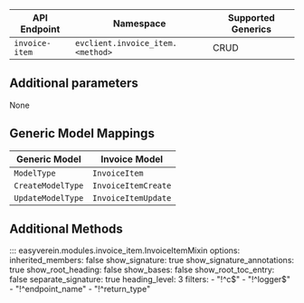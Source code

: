 | API Endpoint   | Namespace                        | Supported Generics |
|----------------|----------------------------------|--------------------|
| `invoice-item` | `evclient.invoice_item.<method>` | CRUD               |

## Additional parameters

None

## Generic Model Mappings

| Generic Model     | Invoice Model       |
|-------------------|---------------------|
| `ModelType`       | `InvoiceItem`       |
| `CreateModelType` | `InvoiceItemCreate` |
| `UpdateModelType` | `InvoiceItemUpdate` |

## Additional Methods

::: easyverein.modules.invoice_item.InvoiceItemMixin
    options:
        inherited_members: false
        show_signature: true
        show_signature_annotations: true
        show_root_heading: false
        show_bases: false
        show_root_toc_entry: false
        separate_signature: true
        heading_level: 3
        filters:
            - "!^c$"
            - "!^logger$"
            - "!^endpoint_name"
            - "!^return_type"
